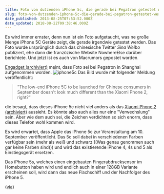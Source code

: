 ```yaml
---
title: Foto von dutzenden iPhone 5c, die gerade bei Pegatron getestet werden, aufgetaucht
slug: foto-von-dutzenden-iphone-5c-die-gerade-bei-pegatron-getestet-werden-aufgetaucht
date_published: 2013-08-25T07:53:52.000Z
date_updated: 2018-08-22T09:38:46.000Z
---
```


Es wird immer ernster, denn nun ist ein Foto aufgetaucht, was ne große Menge iPhone 5C Geräte zeigt, die gerade irgendwie getestet werden. Das Foto wurde ursprünglich durch das chinesische Twitter *Sina Weibo* publiziert, ehe dann die franzözische Website NowhereElse darüber berichtete. Und jetzt ist es auch von Macrumors gepostet worden. 

[Engadget (archiviert)](http://web.archive.org/web/20130827013259/http://www.engadget.com/2013/08/24/pegatron-iphone-5c-leak/) meint, dass Foto sei bei Pegatron in Shanghai aufgenommen worden.
![iphone5c](//picdump.thafaker.de/2013/08/iphone5c-580x435.jpg)
Das Bild wurde mit folgender Meldung veröffentlicht:

> "The low-end iPhone 5C to be launched for Chinese consumers in September doesn't look much different than the Xiaomi Phone 2, right?"

die besagt, dass dieses iPhone 5c nicht viel anders als das [Xiaomi Phone 2 (archiviert)](http://web.archive.org/web/20130828195353/http://www.engadget.com:80/2012/11/14/xiaomi-phone-2-mi-two-review/?) aussieht. Es könnte also auch alles nur eine "Verwechslung" sein. Aber wie dem auch sei, die Zeichen verdichten so sich enorm, dass dieses Telefon wohl kommen wird.

Es wird erwartet, dass Apple das iPhone 5c zur Veranstaltung am 10. September veröffentlicht. Das 5c soll dabei in verschiedenen Farben verfügbar sein (mehr als weiß und schwarz ((Was genau genommen auch gar keine Farben sind))) und wird das existierende iPhone 4, 4s und 5 als Einstiegsgerät ersetzen.

Das iPhone 5s, welches einen eingebauten Fingerabdrucksensor im Homebutton haben wird und endlich auch in einer 128GB Variante erscheinen soll, wird dann das neue Flachschiff und der Nachfolger des iPhone 5.

([via](http://www.macrumors.com/2013/08/24/leaked-photo-shows-dozens-of-iphone-5c-devices-being-tested-at-iphone-manufacturer-pegatron/))
